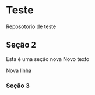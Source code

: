 # Teste
Reposotorio de teste

## Seção 2

Esta é uma seção nova
Novo texto

Nova linha

### Seção 3
